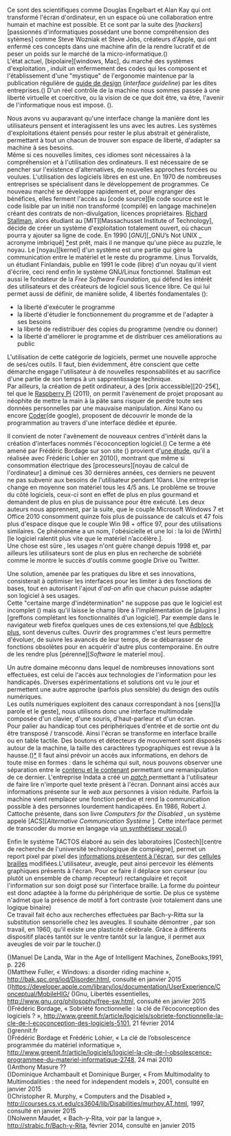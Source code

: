 Ce sont des scientifiques comme Douglas Engelbart et Alan Kay qui ont transformé l'écran d'ordinateur, en un espace où une collaboration entre humain et machine est possible. Et ce sont par la suite des [_hackers_][passionnés d'informatiques possédant une bonne compréhension des sytèmes] comme Steve Wozniak et Steve Jobs, créateurs d'Apple, qui ont enfermé ces concepts dans une machine afin de la rendre lucratif et de peser un poids sur le marché de la micro-informatique.(\)  
L'état actuel, [bipolaire][windows, Mac], du marché des systèmes d'exploitation , induit un enfermement des codes qui les composent et l'établissement d'une "mystique" de l'ergonomie maintenue par la publication régulière de [guide de design](img/interfaceguide) (_interface guideline_) par les dites entreprises.(\)
D'un réel contrôle de la machine nous sommes passée à une liberté virtuelle et coercitive, ou la vision de ce que doit être, va être, l'avenir de l'informatique nous est imposé. (\).   

Nous avons vu auparavant qu'une interface change la manière dont les utilisateurs pensent et interagissent les uns avec les autres. Les systèmes d'exploitations étaient pensés pour rester le plus abstrait et généraliste, permettant à tout un chacun de trouver son espace de liberté, d'adapter sa machine à ses besoins.  
Même si ces nouvelles limites, ces idiomes sont nécessaires à la compréhension et à l'utilisation des ordinateurs. Il est nécessaire de se pencher sur l'existence d'alternatives, de nouvelles approches forcées ou voulues. L'utilisation des logiciels libres en est une.
En 1970 de nombreuses entreprises se spécialisent dans le développement de programmes. Ce nouveau marché se développe rapidement et, pour engranger des bénéfices, elles ferment l'accès au [code source][le code source est le code lisible par un initié non transformé (compilé) en langage machine]en créant des contrats de non-divulgation, licences propriétaires. [Richard Stallman](img/Richard), alors étudiant au [MIT][Massachusset Institute of Technology], décide de créer un système d'exploitation totalement ouvert, où chacun pourra y ajouter sa ligne de code. En 1990 [_GNU_][_GNU’s Not UNIX _ acronyme imbriqué] [*](img/GNU)est prêt, mais il ne manque qu'une pièce au puzzle, le noyau. Le [noyau][kernel] d'un système est une partie qui gère la communication entre le matériel et le reste du programme. Linus Torvalds, un étudiant Finlandais, publie en 1991 le code (libre) d'un noyau qu'il vient d'écrire, ceci rend enfin le système GNU/Linux fonctionnel.
Stallman est aussi le fondateur de la _Free Software Foundation_, qui défend les intérêt des utilisateurs et des créateurs de logiciel sous licence libre. Ce qui lui permet aussi de définir, de manière solide, 4 libertés fondamentales (\):

* la liberté d'exécuter le programme   
* la liberté d'étudier le fonctionnement du programme et de l'adapter à ses besoins
* la liberté de redistribuer des copies du programme (vendre ou donner)
* la liberté d'améliorer le programme et de distribuer ces améliorations au public

L'utilisation de cette catégorie de logiciels, permet une nouvelle approche de ses/ces outils. Il faut, bien évidemment, être conscient que cette démarche  engage l'utilisateur à de nouvelles responsabilités et au  sacrifice d'une partie de son temps à un sapprentissage technique.  
Par ailleurs, la création de petit ordinateur, à des [prix accessible][20-25€], tel que le [Raspberry Pi](img/raspberry) (2011), on permit l'avènement de projet proposant au néophite de mettre la main à la pâte sans risquer de perdre toute ses données personnelles par une mauvaise manipulation. Ainsi Kano ou encore [Coder](img/coder)(de google), proposent de découvrir le monde de la programmation au travers d'une interface dédiée et épurée.

Il convient de noter l'avènement de nouveaux centres d'intérêt dans la création d'interfaces nommés l'écoconception logiciel.(\)
Ce terme a été amené par Frédéric Bordage sur son site (\) provient d'[une étude](img/grenit), qu'il a réalisée avec Frédéric Lohier en 2010(\), montrant  que même si consommation électrique des [processeurs][noyau de calcul de l'ordinateur] a diminué ces 30 dernières années, ces derniers ne peuvent ne pas subvenir aux besoins de l'utilisateur pendant 10ans. Une entreprise change en moyenne son matériel tous les 4/5 ans. Le problème se trouve du côté logiciels, ceux-ci sont en effet de plus en plus gourmand et demandent de plus en plus de puissance pour être exécuté. 
Les deux auteurs nous apprennent, par la suite, que le couple Microsoft Windows 7 et Office 2010 consomment quinze fois plus de puissance de calculs et 47 fois plus d'espace disque que le couple Win 98 + office 97, pour des utilisations similaires. Ce phénomène a un nom, l'obésicielle et une loi : la loi de [Wirth][le logiciel ralentit plus vite que le matériel n’accélère.].  
Une chose est sûre , les usages n'ont guère changé depuis 1998 et, par ailleurs les utilisateurs sont de plus en plus en recherche de sobriété comme le montre le succès d'outils comme google Drive ou Twitter.  

Une solution, amenée par les pratiques du libre et ses innovations, consisterait à optimiser les interfaces pour les limiter à des fonctions de bases, tout en autorisant l'ajout d'_ad-on_ afin que chacun puisse adapter son logiciel à ses usages.  
Cette "certaine marge d'indétermination" ne suppose pas que le logiciel est incomplet (\) mais qu'il laisse le champ libre à l'implémentation de [_plugins_ ][greffons complétant les fonctionnalités d'un logiciel]. Par exemple dans le navigateur web firefox quelques unes de ces extensions,tel que [Adblock plus](img/adb), sont devenus cultes. Ouvrir des programmes c'est leurs permettre d'évoluer, de suivre les avancés de leur temps, de se débarrasser de fonctions obsolètes pour en acquérir d'autre plus contemporaine. En outre de les rendre plus [pérenne][_Software_ le materiel mou]. 

Un autre domaine méconnu dans lequel de nombreuses innovations sont effectuées, est celui de l'accès aux technologies de l'information pour les handicapés. Diverses expérimentations et solutions ont vu le jour et permettent une autre approche (parfois plus sensible) du design des outils numériques.   
Les outils numériques exploitent des canaux correspondant à nos [sens][la parole et le geste], nous utilisons donc une interface multimodale composée d'un clavier, d'une souris, d'haut-parleur et d'un écran.  
Pour palier au handicap tout ces périphériques d'entrée et de sortie ont du être transposé / transcodé. Ainsi l'écran se transforme en interface braille ou en table tactile. Des boutons et détecteurs de mouvement sont disposés autour de la machine, la taille des caractères typographiques est revue à la hausse.(\)[*](img/blindInt) 
Il faut ainsi prévoir un accès aux informations, en dehors de toute mise en formes : dans le schéma qui suit, nous pouvons observer une séparation entre le [contenu et le contenant](img/separation) permettant une remanipulation de ce dernier. 
L'entreprise Indata a créé un [_patch_ ](img/zoomtext) permettant à l'utilisateur de faire lire n'importe quel texte présent à l'écran. Donnant ainsi accès aux informations présente sur le _web_ aux personnes à vision réduite. Parfois la machine vient remplacer une fonction perdue et rend la communication possible à des personnes lourdement handicapées. En 1986, Robert J. Cattoche présente, dans son livre _Computers for the Disabled_ , un système appelé [ACS][_Alternative Communication Système_ ]. Cette interface permet de transcoder du morse en langage via [un synthétiseur vocal.](img/handi)(\)
 
Enfin le système TACTOS élaboré au sein des laboratoires [Costech][centre de recherche de l'université technologique de compiègne], permet un report pixel par pixel des [informations présentent à l'écran](img/tactosEcran), sur des [cellules brailles](img/tactoscell) modifiées.L'utilisateur, aveugle, peut ainsi percevoir les éléments graphiques présents à l'écran. Pour ce faire il déplace son curseur (ou plutôt un ensemble de champ recepteur) rectangulaire et reçoit l'information sur son doigt posé sur l'interface braille. La forme du pointeur est donc adaptée à la forme du périphérique de sortie. De plus ce système n'admet que la présence de motif à fort contraste (voir totalement dans une logique binaire)  
Ce travail fait écho aux recherches effectuées par Bach-y-Ritta sur la substitution sensorielle chez les aveugles. Il souhaite démontrer , par son travail, en 1960, qu'il existe une plasticité cérébrale. Grâce à différents dispositif placés tantôt sur le ventre tantôt sur la langue, il permet aux aveugles de voir par le toucher.(\)

(\)Manuel De Landa, War in the Age of Intelligent Machines, ZoneBooks,1991, p. 226  
(\)Matthew Fuller, « Windows: a disorder riding machine », http://bak.spc.org/iod/Disorder.html, consulté en janvier 2015    
(\)<https://developer.apple.com/library/ios/documentation/UserExperience/Conceptual/MobileHIG/>
(\)Gnu, Libertés essentielles, <http://www.gnu.org/philosophy/free-sw.html>, consulté en janvier 2015  
(\)Frédéric Bordage, « Sobriété fonctionnelle : la clé de l’écoconception des logiciels ? », <http://www.greenit.fr/article/logiciels/sobriete-fonctionnelle-la-cle-de-l-ecoconception-des-logiciels-5101>, 21 février 2014   
(\)grennit.fr  
(\)Frédéric Bordage et Frédéric Lohier, « La clé de l’obsolescence programmée du matériel informatique », <http://www.greenit.fr/article/logiciels/logiciel-la-cle-de-l-obsolescence-programmee-du-materiel-informatique-2748>, 24 mai 2010    
(\)Anthony Masure ??  
(\)Dominique Archambault et Dominique Burger, « From Multimodality to Multimodalities : the need for independent models », 2001, consulté en janvier 2015  
(\)Christopher R. Murphy, « Computers and the Disabled », <http://courses.cs.vt.edu/cs3604/lib/Disabilities/murhpy.AT.html>, 1997, consulté en janvier 2015  
(\)Nolwenn Maudet, « Bach-y-Rita, voir par la langue », <http://strabic.fr/Bach-y-Rita>, février 2014, consulté en janvier 2015  
